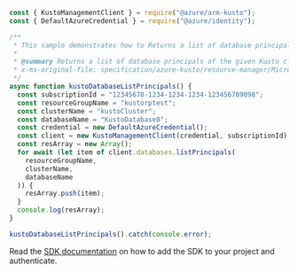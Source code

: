 ```javascript
const { KustoManagementClient } = require("@azure/arm-kusto");
const { DefaultAzureCredential } = require("@azure/identity");

/**
 * This sample demonstrates how to Returns a list of database principals of the given Kusto cluster and database.
 *
 * @summary Returns a list of database principals of the given Kusto cluster and database.
 * x-ms-original-file: specification/azure-kusto/resource-manager/Microsoft.Kusto/stable/2022-02-01/examples/KustoDatabaseListPrincipals.json
 */
async function kustoDatabaseListPrincipals() {
  const subscriptionId = "12345678-1234-1234-1234-123456789098";
  const resourceGroupName = "kustorptest";
  const clusterName = "kustoCluster";
  const databaseName = "KustoDatabase8";
  const credential = new DefaultAzureCredential();
  const client = new KustoManagementClient(credential, subscriptionId);
  const resArray = new Array();
  for await (let item of client.databases.listPrincipals(
    resourceGroupName,
    clusterName,
    databaseName
  )) {
    resArray.push(item);
  }
  console.log(resArray);
}

kustoDatabaseListPrincipals().catch(console.error);
```

Read the [SDK documentation](https://github.com/Azure/azure-sdk-for-js/blob/%40azure%2Farm-kusto_7.1.1/sdk/kusto/arm-kusto/README.md) on how to add the SDK to your project and authenticate.
